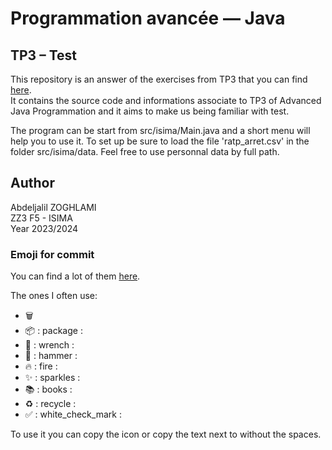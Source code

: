 # Programmation avancée — Java
## TP3 – Test

This repository is an answer of the exercises from TP3 that you can find [here](https://etudiants.openium.fr/javaf5/java_3A_F5_TP3.pdf).<br/>
It contains the source code and informations associate to TP3 of Advanced Java Programmation and it aims to make us being familiar with test.

The program can be start from src/isima/Main.java and a short menu will help you to use it.
To set up be sure to load the file 'ratp_arret.csv' in the folder src/isima/data.
Feel free to use personnal data by full path.


## Author
Abdeljalil ZOGHLAMI <br/>
ZZ3 F5 - ISIMA <br/>
Year 2023/2024 <br/>

### Emoji for commit
You can find a lot of them [here](https://gist.github.com/parmentf/035de27d6ed1dce0b36a).

The ones I often use:
- 🗑️
- 📦 : package :
- 🔧 : wrench :
- 🔨 : hammer :
- 🔥 : fire :
- ✨ : sparkles :
- 📚 : books :
- ♻️ : recycle :
- ✅ : white_check_mark :

To use it you can copy the icon or copy the text next to without the spaces.